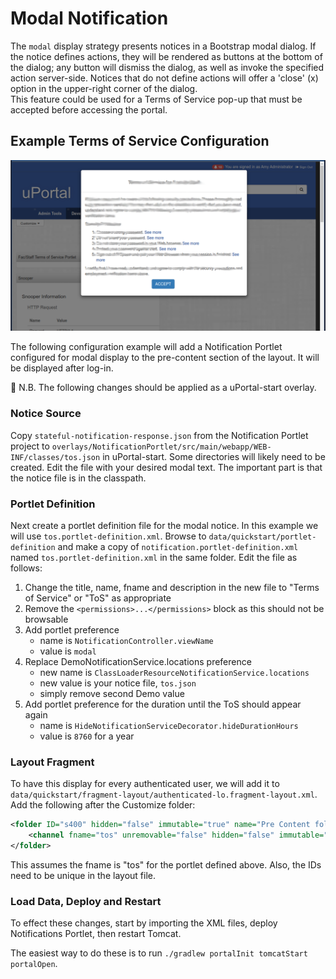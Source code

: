 # Modal Notification

The `modal` display strategy presents notices in a Bootstrap modal dialog.  If the notice 
defines actions, they will be rendered as buttons at the bottom of the dialog;  any button
will dismiss the dialog, as well as invoke the specified action server-side.  Notices that
do not define actions will offer a 'close' (x) option in the upper-right corner of the dialog.  
This feature could be used for a Terms of Service pop-up that must be accepted before
accessing the portal.

## Example Terms of Service Configuration

![Example](modal-tos-example.png)

The following configuration example will add a Notification Portlet configured for modal display to the
pre-content section of the layout. It will be displayed after log-in.

:notebook_with_decorative_cover: N.B. The following changes should be applied as a uPortal-start overlay.

### Notice Source

Copy `stateful-notification-response.json` from the Notification Portlet project to
`overlays/NotificationPortlet/src/main/webapp/WEB-INF/classes/tos.json` in uPortal-start.
Some directories will likely need to be created. Edit the file with your desired modal text.
The important part is that the notice file is in the classpath.

### Portlet Definition

Next create a portlet definition file for the modal notice. In this example we will use
`tos.portlet-definition.xml`. Browse to `data/quickstart/portlet-definition` and make a copy
of `notification.portlet-definition.xml` named `tos.portlet-definition.xml` in the same
folder. Edit the file as follows:

1. Change the title, name, fname and description in the
new file to "Terms of Service" or "ToS" as appropriate
2. Remove the `<permissions>...</permissions>` block as this should not be browsable
3. Add portlet preference
    * name is `NotificationController.viewName`
    * value is `modal`
4. Replace DemoNotificationService.locations preference
    * new name is `ClassLoaderResourceNotificationService.locations`
    * new value is your notice file, `tos.json`
    * simply remove second Demo value
5. Add portlet preference for the duration until the ToS should appear again
    * name is `HideNotificationServiceDecorator.hideDurationHours`
    * value is `8760` for a year

### Layout Fragment

To have this display for every authenticated user, we will add it to
`data/quickstart/fragment-layout/authenticated-lo.fragment-layout.xml`. Add the following after the Customize folder:

```xml
<folder ID="s400" hidden="false" immutable="true" name="Pre Content folder" type="pre-content" unremovable="true">
    <channel fname="tos" unremovable="false" hidden="false" immutable="false" ID="n410"/>
</folder>
```

This assumes the fname is "tos" for the portlet defined above.
Also, the IDs need to be unique in the layout file.

### Load Data, Deploy and Restart

To effect these changes, start by importing the XML files, deploy Notifications Portlet, then restart Tomcat.

The easiest way to do these is to run `./gradlew portalInit tomcatStart portalOpen`.
